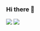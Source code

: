 ### Hi there 👋


![](https://github-readme-stats.vercel.app/api?show_icons=true&count_private=true&username=GourSE)
![](https://github-readme-stats.vercel.app/api/top-langs/?layout=compact&username=GourSE)

<!--
**GourSE/GourSE** is a ✨ _special_ ✨ repository because its `README.md` (this file) appears on your GitHub profile.

Here are some ideas to get you started:

- 🔭 I’m currently working on ...
- 🌱 I’m currently learning ...
- 👯 I’m looking to collaborate on ...
- 🤔 I’m looking for help with ...
- 💬 Ask me about ...
- 📫 How to reach me: ...
- 😄 Pronouns: ...
- ⚡ Fun fact: ...
-->
